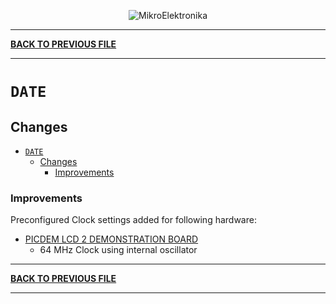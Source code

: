 
<p align="center">
  <img src="http://www.mikroe.com/img/designs/beta/logo_small.png?raw=true" alt="MikroElektronika"/>
</p>

---

**[BACK TO PREVIOUS FILE](../changelog.md)**

---

# `DATE`

## Changes

- [`DATE`](#date)
  - [Changes](#changes)
    + [Improvements](#improvements)

### Improvements

Preconfigured Clock settings added for following hardware:

+ [PICDEM LCD 2 DEMONSTRATION BOARD](https://www.microchip.com/en-us/development-tool/DM163030)
  + 64 MHz Clock using internal oscillator

---

**[BACK TO PREVIOUS FILE](../changelog.md)**

---
